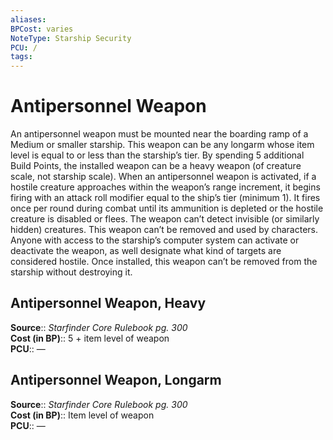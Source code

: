 ```yaml
---
aliases: 
BPCost: varies 
NoteType: Starship Security
PCU: /
tags: 
---
```


# Antipersonnel Weapon

An antipersonnel weapon must be mounted near the boarding ramp of a Medium or smaller starship. This weapon can be any longarm whose item level is equal to or less than the starship’s tier. By spending 5 additional Build Points, the installed weapon can be a heavy weapon (of creature scale, not starship scale). When an antipersonnel weapon is activated, if a hostile creature approaches within the weapon’s range increment, it begins firing with an attack roll modifier equal to the ship’s tier (minimum 1). It fires once per round during combat until its ammunition is depleted or the hostile creature is disabled or flees. The weapon can’t detect invisible (or similarly hidden) creatures. This weapon can’t be removed and used by characters. Anyone with access to the starship’s computer system can activate or deactivate the weapon, as well designate what kind of targets are considered hostile. Once installed, this weapon can’t be removed from the starship without destroying it.  

## Antipersonnel Weapon, Heavy

**Source**:: _Starfinder Core Rulebook pg. 300_  
**Cost (in BP)**:: 5 + item level of weapon  
**PCU**:: —

## Antipersonnel Weapon, Longarm

**Source**:: _Starfinder Core Rulebook pg. 300_  
**Cost (in BP)**:: Item level of weapon  
**PCU**:: —
